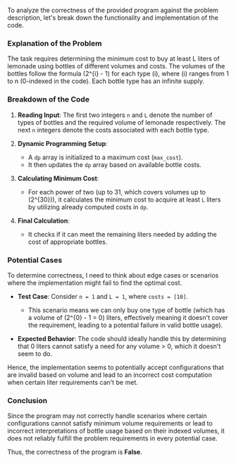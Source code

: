 To analyze the correctness of the provided program against the problem description, let's break down the functionality and implementation of the code.

### Explanation of the Problem
The task requires determining the minimum cost to buy at least L liters of lemonade using bottles of different volumes and costs. The volumes of the bottles follow the formula \(2^{i} - 1\) for each type \(i\), where \(i\) ranges from 1 to n (0-indexed in the code). Each bottle type has an infinite supply.

### Breakdown of the Code
1. **Reading Input**: The first two integers `n` and `L` denote the number of types of bottles and the required volume of lemonade respectively. The next `n` integers denote the costs associated with each bottle type.

2. **Dynamic Programming Setup**:
   - A `dp` array is initialized to a maximum cost (`max_cost`).
   - It then updates the `dp` array based on available bottle costs.

3. **Calculating Minimum Cost**:
   - For each power of two (up to 31, which covers volumes up to \(2^{30}\)), it calculates the minimum cost to acquire at least `L` liters by utilizing already computed costs in `dp`.

4. **Final Calculation**:
   - It checks if it can meet the remaining liters needed by adding the cost of appropriate bottles.

### Potential Cases
To determine correctness, I need to think about edge cases or scenarios where the implementation might fail to find the optimal cost.

- **Test Case**: Consider `n = 1` and `L = 1`, where `costs = [10]`. 
  - This scenario means we can only buy one type of bottle (which has a volume of \(2^{0} - 1 = 0\) liters, effectively meaning it doesn't cover the requirement, leading to a potential failure in valid bottle usage).

- **Expected Behavior**: The code should ideally handle this by determining that 0 liters cannot satisfy a need for any volume > 0, which it doesn't seem to do.

Hence, the implementation seems to potentially accept configurations that are invalid based on volume and lead to an incorrect cost computation when certain liter requirements can't be met.

### Conclusion
Since the program may not correctly handle scenarios where certain configurations cannot satisfy minimum volume requirements or lead to incorrect interpretations of bottle usage based on their indexed volumes, it does not reliably fulfill the problem requirements in every potential case.

Thus, the correctness of the program is **False**.